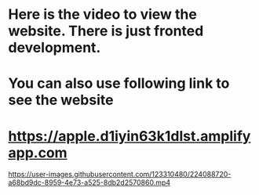 # Here is the video to view the website. There is just fronted development.

# You can also use following link to see the website
# https://apple.d1iyin63k1dlst.amplifyapp.com




https://user-images.githubusercontent.com/123310480/224088720-a68bd9dc-8959-4e73-a525-8db2d2570860.mp4

